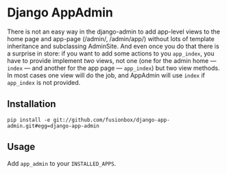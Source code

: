Django AppAdmin
===============

There is not an easy way in the django-admin to add app-level views to the
home page and app-page (/admin/, /admin/app/) without lots of template
inheritance and subclassing AdminSite.  And even once you do that there is a
surprise in store: if you want to add some actions to you `app_index`, you
have to provide implement *two* views, not one (one for the admin home —
`index` — and another for the app page — `app_index`) but two view methods.
In most cases one view will do the job, and AppAdmin will use `index` if
`app_index` is not provided.


Installation
------------

    pip install -e git://github.com/fusionbox/django-app-admin.git#egg=django-app-admin

Usage
-----
Add `app_admin` to your `INSTALLED_APPS`.
